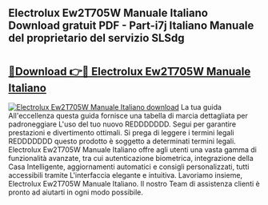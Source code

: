 ## Electrolux Ew2T705W Manuale Italiano Download gratuit PDF - Part-i7j Italiano Manuale del proprietario del servizio SLSdg

# <h2><a href="http://dfa9tk.blite.top/?on=Electrolux+Ew2T705W+Manuale+Italiano">🔗Download 👉🔴 Electrolux Ew2T705W Manuale Italiano</a></h2>

[![Electrolux Ew2T705W Manuale Italiano download](https://i.imgur.com/lujVjoI.png)](http://dfa9tk.blite.top/?on=Electrolux+Ew2T705W+Manuale+Italiano)
La tua guida All'eccellenza questa guida fornisce una tabella di marcia dettagliata per padroneggiare L'uso del tuo nuovo REDDDDDDD. Segui per garantire prestazioni e divertimento ottimali. Si prega di leggere i termini legali REDDDDDDD questo prodotto è soggetto a determinati termini legali. Electrolux Ew2T705W Manuale Italiano offre agli utenti una vasta gamma di funzionalità avanzate, tra cui autenticazione biometrica, integrazione della Casa Intelligente, aggiornamenti automatici e consigli personalizzati, tutti accessibili tramite L'interfaccia elegante e intuitiva. Lavoriamo insieme, Electrolux Ew2T705W Manuale Italiano. Il nostro Team di assistenza clienti è pronto ad aiutarti in ogni modo possibile.
